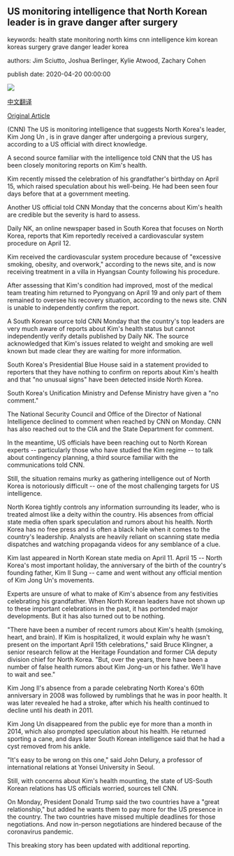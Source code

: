 ## US monitoring intelligence that North Korean leader is in grave danger after surgery

keywords: health state monitoring north kims cnn intelligence kim korean koreas surgery grave danger leader korea

authors: Jim Sciutto, Joshua Berlinger, Kylie Atwood, Zachary Cohen

publish date: 2020-04-20 00:00:00

![](https://cdn.cnn.com/cnnnext/dam/assets/200308195832-02-kim-jong-un-file-super-tease.jpg)

[中文翻译](US%20monitoring%20intelligence%20that%20North%20Korean%20leader%20is%20in%20grave%20danger%20after%20surgery_zh.md)

[Original Article](https://edition.cnn.com/2020/04/20/politics/kim-jong-un-north-korea/index.html)

(CNN) The US is monitoring intelligence that suggests North Korea's leader, Kim Jong Un , is in grave danger after undergoing a previous surgery, according to a US official with direct knowledge.

A second source familiar with the intelligence told CNN that the US has been closely monitoring reports on Kim's health.

Kim recently missed the celebration of his grandfather's birthday on April 15, which raised speculation about his well-being. He had been seen four days before that at a government meeting.

Another US official told CNN Monday that the concerns about Kim's health are credible but the severity is hard to assess.

Daily NK, an online newspaper based in South Korea that focuses on North Korea, reports that Kim reportedly received a cardiovascular system procedure on April 12.

Kim received the cardiovascular system procedure because of "excessive smoking, obesity, and overwork," according to the news site, and is now receiving treatment in a villa in Hyangsan County following his procedure.

After assessing that Kim's condition had improved, most of the medical team treating him returned to Pyongyang on April 19 and only part of them remained to oversee his recovery situation, according to the news site. CNN is unable to independently confirm the report.

A South Korean source told CNN Monday that the country's top leaders are very much aware of reports about Kim's health status but cannot independently verify details published by Daily NK. The source acknowledged that Kim's issues related to weight and smoking are well known but made clear they are waiting for more information.

South Korea's Presidential Blue House said in a statement provided to reporters that they have nothing to confirm on reports about Kim's health and that "no unusual signs" have been detected inside North Korea.

South Korea's Unification Ministry and Defense Ministry have given a "no comment."

The National Security Council and Office of the Director of National Intelligence declined to comment when reached by CNN on Monday. CNN has also reached out to the CIA and the State Department for comment.

In the meantime, US officials have been reaching out to North Korean experts -- particularly those who have studied the Kim regime -- to talk about contingency planning, a third source familiar with the communications told CNN.

Still, the situation remains murky as gathering intelligence out of North Korea is notoriously difficult -- one of the most challenging targets for US intelligence.

North Korea tightly controls any information surrounding its leader, who is treated almost like a deity within the country. His absences from official state media often spark speculation and rumors about his health. North Korea has no free press and is often a black hole when it comes to the country's leadership. Analysts are heavily reliant on scanning state media dispatches and watching propaganda videos for any semblance of a clue.

Kim last appeared in North Korean state media on April 11. April 15 -- North Korea's most important holiday, the anniversary of the birth of the country's founding father, Kim Il Sung -- came and went without any official mention of Kim Jong Un's movements.

Experts are unsure of what to make of Kim's absence from any festivities celebrating his grandfather. When North Korean leaders have not shown up to these important celebrations in the past, it has portended major developments. But it has also turned out to be nothing.

"There have been a number of recent rumors about Kim's health (smoking, heart, and brain). If Kim is hospitalized, it would explain why he wasn't present on the important April 15th celebrations," said Bruce Klingner, a senior research fellow at the Heritage Foundation and former CIA deputy division chief for North Korea. "But, over the years, there have been a number of false health rumors about Kim Jong-un or his father. We'll have to wait and see."

Kim Jong Il's absence from a parade celebrating North Korea's 60th anniversary in 2008 was followed by rumblings that he was in poor health. It was later revealed he had a stroke, after which his health continued to decline until his death in 2011.

Kim Jong Un disappeared from the public eye for more than a month in 2014, which also prompted speculation about his health. He returned sporting a cane, and days later South Korean intelligence said that he had a cyst removed from his ankle.

"It's easy to be wrong on this one," said John Delury, a professor of international relations at Yonsei University in Seoul.

Still, with concerns about Kim's health mounting, the state of US-South Korean relations has US officials worried, sources tell CNN.

On Monday, President Donald Trump said the two countries have a "great relationship," but added he wants them to pay more for the US presence in the country. The two countries have missed multiple deadlines for those negotiations. And now in-person negotiations are hindered because of the coronavirus pandemic.

This breaking story has been updated with additional reporting.